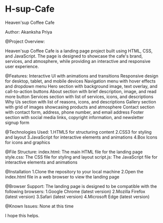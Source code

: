 # H-sup-Cafe
Heaven'sup Coffee Cafe

Author: Akanksha Priya

@Project Overview:

Heaven'sup Coffee Cafe is a landing page project built using HTML, CSS, and JavaScript. The page is designed to showcase the cafe's brand, services, and atmosphere, while providing an interactive and responsive user experience.

@Features:
Interactive UI with animations and transitions
Responsive design for desktop, tablet, and mobile devices
Navigation menu with hover effects and dropdown menu
Hero section with background image, text overlay, and call-to-action buttons
About section with brief description, image, and read more button
Services section with list of services, icons, and descriptions
Why Us section with list of reasons, icons, and descriptions
Gallery section with grid of images showcasing products and atmosphere
Contact section with contact form, address, phone number, and email address
Footer section with social media links, copyright information, and newsletter signup form

@Technologies Used:
1.HTML5 for structuring content
2.CSS3 for styling and layout
3.JavaScript for interactive elements and animations
4.Box Icons for icons and graphics

@File Structure:
index.html: The main HTML file for the landing page
style.css: The CSS file for styling and layout
script.js: The JavaScript file for interactive elements and animations

@Installation
1.Clone the repository to your local machine
2.Open the index.html file in a web browser to view the landing page

@Browser Support:
The landing page is designed to be compatible with the following browsers:
1.Google Chrome (latest version)
2.Mozilla Firefox (latest version)
3.Safari (latest version)
4.Microsoft Edge (latest version)

@Known Issues: None at this time

I hope this helps.
